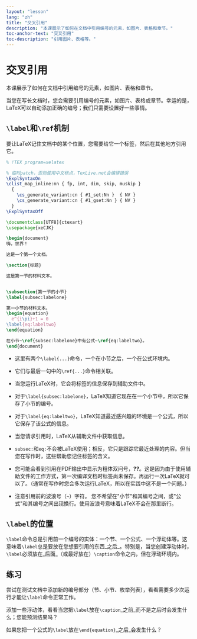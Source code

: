 ```yaml
---
layout: "lesson"
lang: "zh"
title: "交叉引用"
description: "本课展示了如何在文档中引用编号的元素，如图片、表格和章节。"
toc-anchor-text: "交叉引用"
toc-description: "引用图片、表格等。"
---
```


# 交叉引用

<span
  class="summary">本课展示了如何在文档中引用编号的元素，如图片、表格和章节。</span>

当您在写长文档时，您会需要引用编号的元素，如图片、表格或章节。幸运的是，LaTeX可以自动添加正确的编号；我们只需要设置好一些事情。

## `\label`和`\ref`机制

要让LaTeX记住文档中的某个位置，您需要给它一个标签，然后在其他地方引用它。

```latex
% !TEX program=xelatex

% 临时patch，否则使用中文标点，TexLive.net会编译错误
\ExplSyntaxOn
\clist_map_inline:nn { fp, int, dim, skip, muskip }
  {
    \cs_generate_variant:cn { #1_set:Nn }  { NV }
    \cs_generate_variant:cn { #1_gset:Nn } { NV }
  }
\ExplSyntaxOff

\documentclass[UTF8]{ctexart}
\usepackage{xeCJK}

\begin{document}
嗨，世界！

这是一个第一个文档。

\section{标题}

这是第一节的材料文本。


\subsection{第一节的小节}
\label{subsec:labelone}

第一小节的材料文本。
\begin{equation}
  e^{i\pi}+1 = 0
\label{eq:labeltwo}
\end{equation}

在小节~\ref{subsec:labelone}中有公式~\ref{eq:labeltwo}。
\end{document}
```

- 这里有两个`\label{...}`命令，一个在小节之后，一个在公式环境内。
- 它们与最后一句中的`\ref{...}`命令相关联。
- 当您运行LaTeX时，它会将标签的信息保存到辅助文件中。
- 对于`\label{subsec:labelone}`，LaTeX知道它现在在一个小节中，所以它保存了小节的编号。
- 对于`\label{eq:labeltwo}`，LaTeX知道最近感兴趣的环境是一个公式，所以它保存了该公式的信息。
- 当您请求引用时，LaTeX从辅助文件中获取信息。
- `subsec:`和`eq:`不会被LaTeX使用；相反，它只是跟踪它最近处理的内容。但当您在写作时，这些帮助您记住标签的含义。

- 您可能会看到引用在PDF输出中显示为粗体双问号，**??**。这是因为由于使用辅助文件的工作方式，第一次编译文档时标签尚未保存。再运行一次LaTeX就可以了。（通常在写作时您会多次运行LaTeX，所以在实践中这不是一个问题。）

- 注意引用前的波浪号（`~`）字符。
您不希望在"小节"和其编号之间，或"公式"和其编号之间出现换行。使用波浪号意味着LaTeX不会在那里断行。

## `\label`的位置

`\label`命令总是引用前一个编号的实体：一个节、一个公式、一个浮动体等。这意味着`\label`总是要放在您想要引用的东西_之后_。特别是，当您创建浮动体时，`\label`必须放在_后面_（或最好放在）`\caption`命令之内，但在浮动环境内。

## 练习

尝试在测试文档中添加新的编号部分（节、小节、枚举列表），看看需要多少次运行才能让`\label`命令正常工作。

添加一些浮动体，看看当您把`\label`放在`\caption`_之前_而不是之后时会发生什么；您能预测结果吗？

如果您把一个公式的`\label`放在`\end{equation}`_之后_会发生什么？
